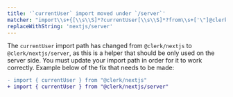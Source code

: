 ```yaml
---
title: '`currentUser` import moved under `/server`'
matcher: "import\\s+{[\\s\\S]*?currentUser[\\s\\S]*?from\\s+['\"]@clerk\\/(nextjs)[\\s\\S]*?['\"]"
replaceWithString: 'nextjs/server'
---
```


The `currentUser` import path has changed from `@clerk/nextjs` to `@clerk/nextjs/server`, as this is a helper that should be only used on the server side. You must update your import path in order for it to work correctly. Example below of the fix that needs to be made:

```diff
- import { currentUser } from "@clerk/nextjs"
+ import { currentUser } from "@clerk/nextjs/server"
```
